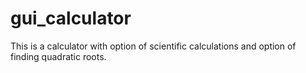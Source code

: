 # gui_calculator
  This is a calculator with option of scientific calculations and option of finding quadratic roots. 
